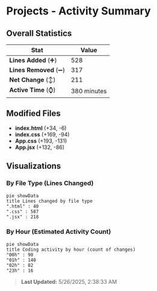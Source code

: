 # Projects - Activity Summary 

## Overall Statistics

| Stat                   | Value                                                             |
| ---------------------- | ----------------------------------------------------------------- |
| **Lines Added** (➕)   | 528                                          |
| **Lines Removed** (➖) | 317                                        |
| **Net Change** (↕)    | 211                |
| **Active Time** (⌚)   | 380 minutes |


## Modified Files
- **index.html** (+34, -6)
- **index.css** (+169, -94)
- **App.css** (+193, -131)
- **App.jsx** (+132, -86)

## Visualizations

### By File Type (Lines Changed)

```mermaid
pie showData
title Lines changed by file type
".html" : 40
".css" : 587
".jsx" : 218
```

### By Hour (Estimated Activity Count)

```mermaid
pie showData
title Coding activity by hour (count of changes)
"00h" : 90
"01h" : 140
"02h" : 82
"23h" : 16
```


> **Last Updated:** 5/26/2025, 2:38:33 AM